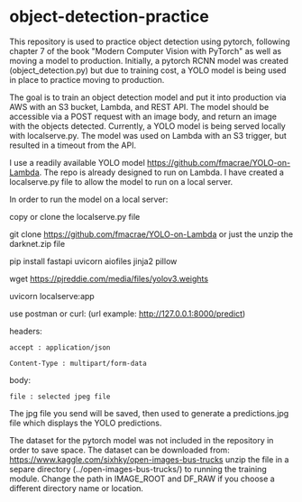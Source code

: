 # object-detection-practice

This repository is used to practice object detection using pytorch, following chapter 7 of the book "Modern Computer Vision with PyTorch" as well as moving a model to production. Initially, a pytorch RCNN model was created (object_detection.py) but due to training cost, a YOLO model is being used in place to practice moving to production.

The goal is to train an object detection model and put it into production via AWS with an S3 bucket, Lambda, and REST API. The model should be 
accessible via a POST request with an image body, and return an image with the objects detected. Currently, a YOLO model is being served locally with localserve.py. The model was used on Lambda with an S3 trigger, but resulted in a timeout from the API.

I use a readily available YOLO model https://github.com/fmacrae/YOLO-on-Lambda. The repo is already designed to run on Lambda. I have created a localserve.py file to allow the model to run on a local server.

In order to run the model on a local server:

copy or clone the localserve.py file

git clone https://github.com/fmacrae/YOLO-on-Lambda or just the unzip the darknet.zip file

pip install fastapi uvicorn aiofiles jinja2 pillow

wget https://pjreddie.com/media/files/yolov3.weights

uvicorn localserve:app

use postman or curl: 
(url example: http://127.0.0.1:8000/predict)

headers: 

    accept : application/json
    
    Content-Type : multipart/form-data
    
body:

    file : selected jpeg file

The jpg file you send will be saved, then used to generate a predictions.jpg file which displays the YOLO predictions.


The dataset for the pytorch model was not included in the repository in order to save space.
The dataset can be downloaded from:
https://www.kaggle.com/sixhky/open-images-bus-trucks
unzip the file in a separe directory (../open-images-bus-trucks/) to running the training module. Change the path in IMAGE_ROOT and DF_RAW if you choose a different directory name or location.
